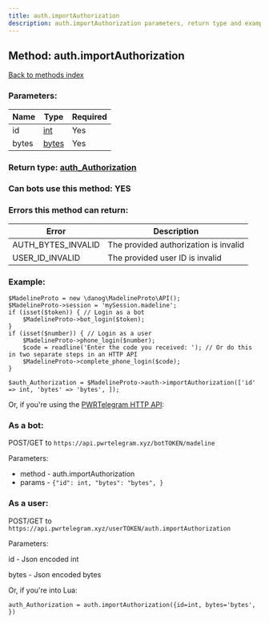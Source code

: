```yaml
---
title: auth.importAuthorization
description: auth.importAuthorization parameters, return type and example
---
```

## Method: auth.importAuthorization  
[Back to methods index](index.md)


### Parameters:

| Name     |    Type       | Required |
|----------|---------------|----------|
|id|[int](../types/int.md) | Yes|
|bytes|[bytes](../types/bytes.md) | Yes|


### Return type: [auth\_Authorization](../types/auth_Authorization.md)

### Can bots use this method: **YES**


### Errors this method can return:

| Error    | Description   |
|----------|---------------|
|AUTH_BYTES_INVALID|The provided authorization is invalid|
|USER_ID_INVALID|The provided user ID is invalid|


### Example:


```
$MadelineProto = new \danog\MadelineProto\API();
$MadelineProto->session = 'mySession.madeline';
if (isset($token)) { // Login as a bot
    $MadelineProto->bot_login($token);
}
if (isset($number)) { // Login as a user
    $MadelineProto->phone_login($number);
    $code = readline('Enter the code you received: '); // Or do this in two separate steps in an HTTP API
    $MadelineProto->complete_phone_login($code);
}

$auth_Authorization = $MadelineProto->auth->importAuthorization(['id' => int, 'bytes' => 'bytes', ]);
```

Or, if you're using the [PWRTelegram HTTP API](https://pwrtelegram.xyz):

### As a bot:

POST/GET to `https://api.pwrtelegram.xyz/botTOKEN/madeline`

Parameters:

* method - auth.importAuthorization
* params - `{"id": int, "bytes": "bytes", }`



### As a user:

POST/GET to `https://api.pwrtelegram.xyz/userTOKEN/auth.importAuthorization`

Parameters:

id - Json encoded int

bytes - Json encoded bytes




Or, if you're into Lua:

```
auth_Authorization = auth.importAuthorization({id=int, bytes='bytes', })
```

